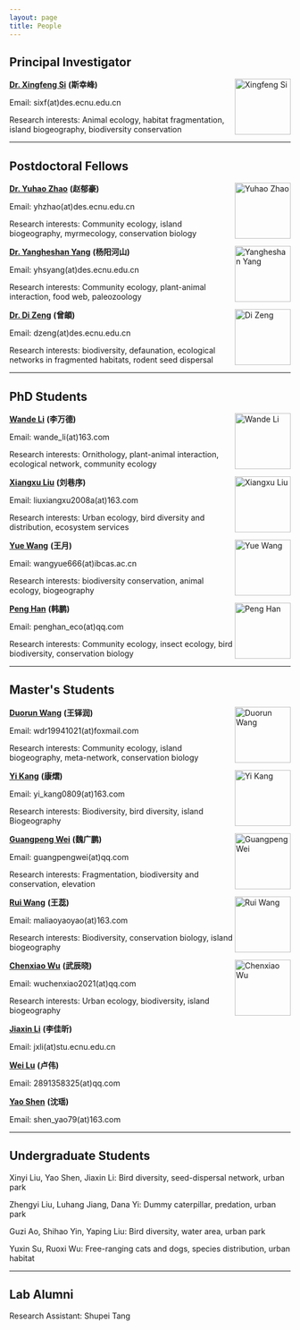 ```yaml
---
layout: page
title: People
---
```


## Principal Investigator

<p><img src="http://sixf.org/files/images/avatar.jpg" width="100" title="Xingfeng Si" align="right" /></p>

[**Dr. Xingfeng Si**](http://sixf.org/en/research/) **(斯幸峰)**

Email: sixf(at)des.ecnu.edu.cn

Research interests: Animal ecology, habitat fragmentation, island biogeography, biodiversity conservation

---

## Postdoctoral Fellows

<p><img src="http://sixf.org/files/images/people/zhaoyuhao.jpg" width="100" title="Yuhao Zhao" align="right" /></p>

[**Dr. Yuhao Zhao**](https://www.researchgate.net/profile/Yuhao_Zhao) **(赵郁豪)**

Email: yhzhao(at)des.ecnu.edu.cn

Research interests: Community ecology, island biogeography, myrmecology, conservation biology


<p><img src="http://sixf.org/files/images/people/yangyangheshan.jpg" width="100" title="Yangheshan Yang" align="right" /></p>

[**Dr. Yangheshan Yang**](https://scholar.google.com/citations?user=XozwJgEAAAAJ) **(杨阳河山)**

Email: yhsyang(at)des.ecnu.edu.cn

Research interests: Community ecology, plant-animal interaction, food web, paleozoology


<p><img src="http://sixf.org/files/images/people/zengdi.jpg" width="100" title="Di Zeng" align="right" /></p>

[**Dr. Di Zeng**](https://www.researchgate.net/profile/Di-Zeng-8) **(曾頔)**

Email: dzeng(at)des.ecnu.edu.cn

Research interests: biodiversity, defaunation, ecological networks in fragmented habitats, rodent seed dispersal

---

## PhD Students

<p><img src="http://sixf.org/files/images/people/liwande.png" width="100" title="Wande Li" align="right" /></p>

[**Wande Li**](https://www.researchgate.net/profile/Wande_Li) **(李万德)**

Email: wande_li(at)163.com

Research interests: Ornithology, plant-animal interaction, ecological network, community ecology


<p><img src="http://sixf.org/files/images/people/liuxiangxu.jpg" width="100" title="Xiangxu Liu" align="right" /></p>

[**Xiangxu Liu**](https://www.researchgate.net/profile/Xiangxu_Liu2) **(刘巷序)**

Email: liuxiangxu2008a(at)163.com

Research interests: Urban ecology, bird diversity and distribution, ecosystem services


<p><img src="http://sixf.org/files/images/people/wangyue.jpg" width="100" title="Yue Wang" align="right" /></p>

[**Yue Wang**](https://www.researchgate.net/profile/Wang-Yue-109) **(王月)**

Email: wangyue666(at)ibcas.ac.cn

Research interests: biodiversity conservation, animal ecology, biogeography


<p><img src="http://sixf.org/files/images/people/hanpeng.jpg" width="100" title="Peng Han" align="right" /></p>

[**Peng Han**](https://www.researchgate.net/profile/Peng_Han5) **(韩鹏)**

Email: penghan_eco(at)qq.com

Research interests: Community ecology, insect ecology, bird biodiversity, conservation biology

---

## Master's Students

<p><img src="http://sixf.org/files/images/people/wangduorun.jpg" width="100" title="Duorun Wang" align="right" /></p>

[**Duorun Wang**](https://www.researchgate.net/profile/Duorun_Wang) **(王铎润)**

Email: wdr19941021(at)foxmail.com

Research interests: Community ecology, island biogeography, meta-network, conservation biology


<p><img src="http://sixf.org/files/images/people/kangyi.jpg" width="100" title="Yi Kang" align="right" /></p>

[**Yi Kang**](https://www.researchgate.net/profile/Kang_Yi7) **(康熠)**

Email: yi_kang0809(at)163.com

Research interests: Biodiversity, bird diversity, island Biogeography


<p><img src="http://sixf.org/files/images/people/weiguangpeng.jpg" width="100" title="Guangpeng Wei" align="right" /></p>

[**Guangpeng Wei**](https://www.researchgate.net/profile/Guangpeng_Wei) **(魏广鹏)**

Email: guangpengwei(at)qq.com

Research interests: Fragmentation, biodiversity and conservation, elevation


<p><img src="http://sixf.org/files/images/people/wangrui.jpg" width="100" title="Rui Wang" align="right" /></p>

[**Rui Wang**](https://) **(王蕊)**

Email: maliaoyaoyao(at)163.com

Research interests: Biodiversity, conservation biology, island biogeography


<p><img src="http://sixf.org/files/images/people/wuchenxiao.jpg" width="100" title="Chenxiao Wu" align="right" /></p>

[**Chenxiao Wu**](https://) **(武辰晓)**

Email: wuchenxiao2021(at)qq.com

Research interests: Urban ecology, biodiversity, island biogeography


[**Jiaxin Li**](https://) **(李佳昕)**

Email: jxli(at)stu.ecnu.edu.cn


[**Wei Lu**](https://) **(卢伟)**

Email: 2891358325(at)qq.com


[**Yao Shen**](https://) **(沈瑶)**

Email: shen_yao79(at)163.com

---

## Undergraduate Students

Xinyi Liu, Yao Shen, Jiaxin Li: Bird diversity, seed-dispersal network, urban park

Zhengyi Liu, Luhang Jiang, Dana Yi: Dummy caterpillar, predation, urban park

Guzi Ao, Shihao Yin, Yaping Liu: Bird diversity, water area, urban park

Yuxin Su, Ruoxi Wu: Free-ranging cats and dogs, species distribution, urban habitat

---

## Lab Alumni

Research Assistant: Shupei Tang